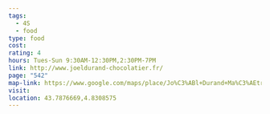```yaml
---
tags:
  - 4S
  - food
type: food
cost: 
rating: 4
hours: Tues-Sun 9:30AM-12:30PM,2:30PM-7PM
link: http://www.joeldurand-chocolatier.fr/
page: "542"
map-link: https://www.google.com/maps/place/Jo%C3%ABl+Durand+Ma%C3%AEtre+Chocolatier+EPV/@43.7875663,4.8306309,20.25z/data=!4m6!3m5!1s0x12b5e43f64fc76cd:0xa0f2f37c0303499a!8m2!3d43.7876618!4d4.8308588!16s%2Fg%2F1tg09xd8?entry=ttu&g_ep=EgoyMDI0MTAwNy4xIKXMDSoASAFQAw%3D%3D
visit: 
location: 43.7876669,4.8308575
---
```

